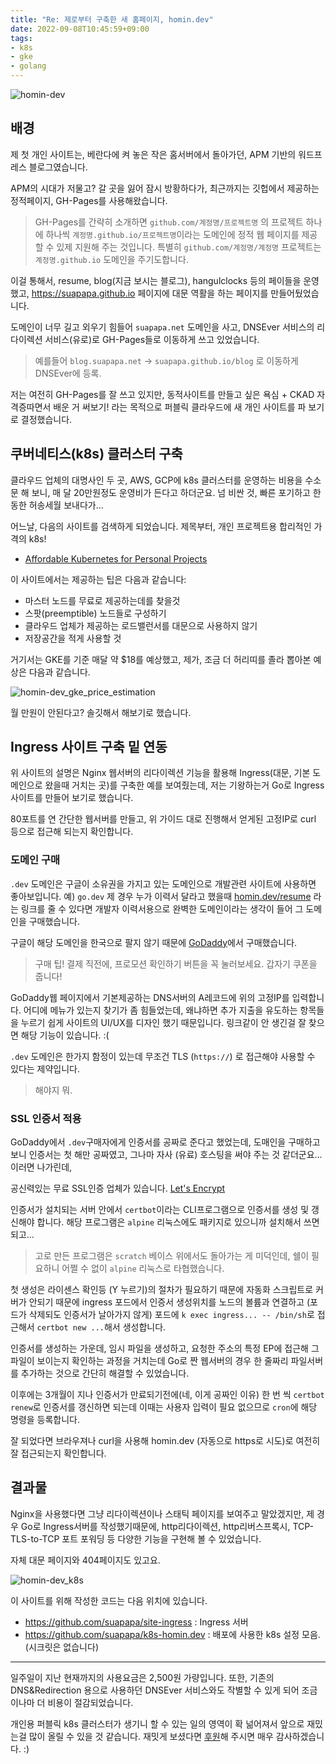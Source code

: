 ```yaml
---
title: "Re: 제로부터 구축한 새 홈페이지, homin.dev"
date: 2022-09-08T10:45:59+09:00
tags:
- k8s
- gke
- golang
---
```


![homin-dev](https://homin.dev/asset/blog/img/homin-dev.png)

## 배경

제 첫 개인 사이트는, 베란다에 켜 놓은 작은 홈서버에서 돌아가던, APM 기반의 워드프레스 블로그였습니다.

APM의 시대가 저물고? 갈 곳을 잃어 잠시 방황하다가,
최근까지는 깃헙에서 제공하는 정적페이지, GH-Pages를 사용해왔습니다.

> GH-Pages를 간략히 소개하면 `github.com/계정명/프로젝트명` 의 프로젝트 하나에 하나씩
> `계정명.github.io/프로젝트명`이라는 도메인에 정적 웹 페이지를 제공할 수 있제 지원해 주는 것입니다.
> 특별히 `github.com/계정명/계정명` 프로젝트는 `계정명.github.io` 도메인을 주기도합니다.

이걸 통해서, resume, blog(지금 보시는 블로그), hangulclocks 등의 페이들을 운영했고,
https://suapapa.github.io 페이지에 대문 역활을 하는 페이지를 만들어뒀었습니다.

도메인이 너무 길고 외우기 힘들어 `suapapa.net` 도메인을 사고,
DNSEver 서비스의 리다이렉션 서비스(유로)로 GH-Pages들로 이동하게 쓰고 있었습니다.

> 예를들어 `blog.suapapa.net` -> `suapapa.github.io/blog` 로 이동하게 DNSEver에 등록.

저는 여전히 GH-Pages를 잘 쓰고 있지만,
동적사이트를 만들고 싶은 욕심 + CKAD 자격증따면서 배운 거 써보기!
라는 목적으로 퍼블릭 클라우드에 새 개인 사이트를 파 보기로 결정했습니다.

## 쿠버네티스(k8s) 클러스터 구축

클라우드 업체의 대명사인 두 곳, AWS, GCP에 k8s 클러스터를 운영하는 비용을 수소문 해 보니,
매 달 20만원정도 운영비가 든다고 하더군요. 넘 비싼 것, 빠른 포기하고 한동한 허송세월 보내다가...

어느날, 다음의 사이트를 검색하게 되었습니다. 제목부터, 개인 프로젝트용 합리적인 가격의 k8s!

- [Affordable Kubernetes for Personal Projects](https://redmaple.tech/blogs/affordable-kubernetes-for-personal-projects)

이 사이트에서는 제공하는 팁은 다음과 같습니다:

- 마스터 노드를 무료로 제공하는데를 찾을것
- 스팟(preemptible) 노드들로 구성하기
- 클라우드 업체가 제공하는 로드밸런서를 대문으로 사용하지 않기
- 저장공간을 적게 사용할 것

거기서는 GKE를 기준 매달 약 $18를 예상했고, 제가, 조금 더 허리띠를 졸라 뽑아본 예상은 다음과 같습니다.

![homin-dev_gke_price_estimation](https://homin.dev/asset/blog/img/homin_dev_gke_price_estimation.png)

월 만원이 안된다고? 솔깃해서 해보기로 했습니다.

## Ingress 사이트 구축 밑 연동

위 사이트의 설명은 Nginx 웹서버의 리다이렉션 기능을 활용해 Ingress(대문, 기본 도메인으로 왔을때 거치는 곳)를
구축한 예를 보여줬는데, 저는 기왕하는거 Go로 Ingress 사이트를 만들어 보기로 했습니다.

80포트를 연 간단한 웹서버를 만들고, 위 가이드 대로 진행해서 얻게된 고정IP로 curl 등으로 접근해 되는지 확인합니다.

### 도메인 구매

`.dev` 도메인은 구글이 소유권을 가지고 있는 도메인으로 개발관련 사이트에 사용하면 좋아보입니다. 예) `go.dev`
제 경우 누가 이력서 달라고 했을때 [homin.dev/resume](https://homin.dev/resume) 라는 링크를 줄 수 있다면
개발자 이력서용으로 완벽한 도메인이라는 생각이 들어 그 도메인을 구매했습니다.

구글이 해당 도메인을 한국으로 팔지 않기 때문에 [GoDaddy](https://kr.godaddy.com/)에서 구매했습니다.

> 구매 팁! 결제 직전에, 프로모션 확인하기 버튼을 꼭 눌러보세요. 갑자기 쿠폰을 줍니다!

GoDaddy웹 페이지에서 기본제공하는 DNS서버의 A레코드에 위의 고정IP를 입력합니다.
어디에 메뉴가 있는지 찾기가 좀 힘들었는데, 왜냐하면 추가 지출을 유도하는 항목들을 누르기 쉽게 사이트의 UI/UX를 
디자인 했기 때문입니다. 링크같이 안 생긴걸 잘 찾으면 해당 기능이 있습니다. :(

`.dev` 도메인은 한가지 함정이 있는데 무조건 TLS (`https://`) 로 접근해야 사용할 수 있다는 제약입니다.

> 해야지 뭐.

### SSL 인증서 적용

GoDaddy에서 `.dev`구매자에게 인증서를 공짜로 준다고 했었는데,
도매인을 구매하고 보니 인증서는 첫 해만 공짜였고,
그나마 자사 (유료) 호스팅을 써야 주는 것 같더군요... 이러면 나가린데,

공신력있는 무료 SSL인증 업체가 있습니다. [Let's Encrypt](https://letsencrypt.org/ko/)

인증서가 설치되는 서버 안에서 `certbot`이라는 CLI프로그램으로 인증서를 생성 및 갱신해야 합니다.
해당 프로그램은 `alpine` 리눅스에도 패키지로 있으니까 설치해서 쓰면 되고...

> 고로 만든 프로그램은 `scratch` 베이스 위에서도 돌아가는 게 미덕인데,
> 쉘이 필요하니 어쩔 수 없이 `alpine` 리눅스로 타협했습니다.

첫 생성은 라이센스 확인등 (Y 누르기)의 절차가 필요하기 때문에 자동화 스크립트로 커버가 안되기 때문에
ingress 포드에서 인증서 생성위치를 노드의 볼륨과 연결하고 (포드가 삭제되도 인증서가 날아가지 않게)
포드에 `k exec ingress... -- /bin/sh`로 접근해서 `certbot new ...`해서 생성합니다.

인증서를 생성하는 가운데, 임시 파일을 생성하고, 요청한 주소의 특정 EP에 접근해 그 파일이 보이는지
확인하는 과정을 거치는데 Go로 짠 웹서버의 경우 한 줄짜리 파일서버를 추가하는 것으로 간단히 해결할 수 있었습니다.

이후에는 3개월이 지나 인증서가 만료되기전에(네, 이게 공짜인 이유) 한 번 씩 `certbot renew`로 인증서를
갱신하면 되는데 이때는 사용자 입력이 필요 없으므로 `cron`에 해당 명령을 등록합니다.

잘 되었다면 브라우져나 curl을 사용해 homin.dev (자동으로 https로 시도)로 여전히 잘 접근되는지 확인합니다.

## 결과물

Nginx을 사용했다면 그냥 리다이렉션이나 스태틱 페이지를 보여주고 말았겠지만, 제 경우 Go로 Ingress서버를 작성했기때문에,
http리다이렉션, http리버스프록시, TCP-TLS-to-TCP 포트 포워딩 등 다양한 기능을 구현해 볼 수 있었습니다.

자체 대문 페이지와 404페이지도 있고요.

![homin-dev_k8s](https://homin.dev/asset/blog/img/homin-dev_k8s.jpg)

이 사이트를 위해 작성한 코드는 다음 위치에 있습니다.

- https://github.com/suapapa/site-ingress : Ingress 서버
- https://github.com/suapapa/k8s-homin.dev : 배포에 사용한 k8s 설정 모음. (시크릿은 없습니다)

---

일주일이 지난 현재까지의 사용요금은 2,500원 가량입니다.
또한, 기존의 DNS&Redirection 용으로 사용하던 DNSEver 서비스와도 작별할 수 있게 되어 조금이나마 더 비용이 절감되었습니다.

개인용 퍼블릭 k8s 클러스터가 생기니 할 수 있는 일의 영역이 확 넒어져서 앞으로 재밌는걸 많이 올릴 수 있을 것 같습니다.
재밋게 보셨다면 [후원](https://homin.dev/support)해 주시면 매우 감사하겠습니다. :)